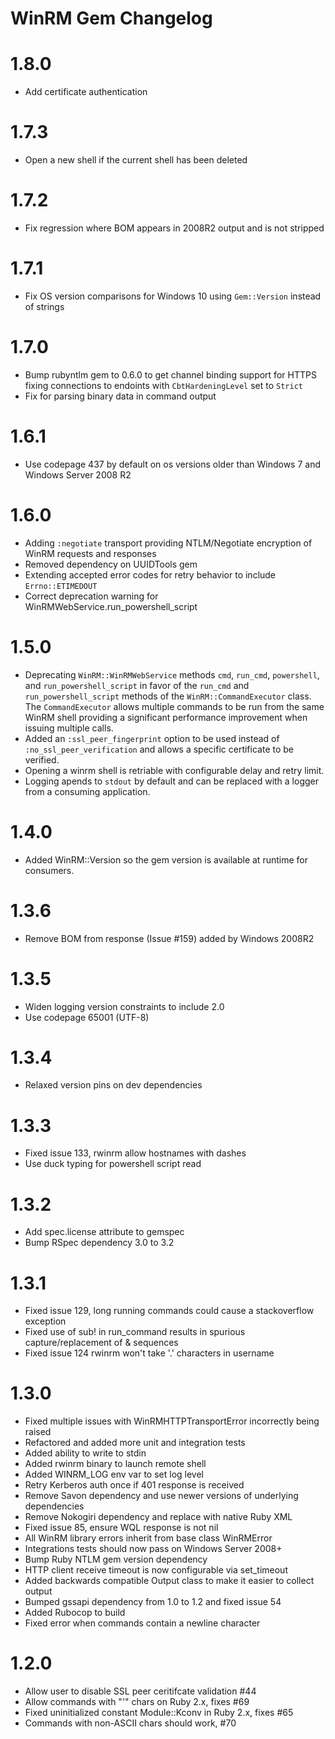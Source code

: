 # WinRM Gem Changelog

# 1.8.0
- Add certificate authentication

# 1.7.3
- Open a new shell if the current shell has been deleted

# 1.7.2
- Fix regression where BOM appears in 2008R2 output and is not stripped

# 1.7.1
- Fix OS version comparisons for Windows 10 using `Gem::Version` instead of strings

# 1.7.0
- Bump rubyntlm gem to 0.6.0 to get channel binding support for HTTPS fixing connections to endoints with `CbtHardeningLevel` set to `Strict`
- Fix for parsing binary data in command output

# 1.6.1
- Use codepage 437 by default on os versions older than Windows 7 and Windows Server 2008 R2

# 1.6.0
- Adding `:negotiate` transport providing NTLM/Negotiate encryption of WinRM requests and responses
- Removed dependency on UUIDTools gem
- Extending accepted error codes for retry behavior to include `Errno::ETIMEDOUT`
- Correct deprecation warning for WinRMWebService.run_powershell_script

# 1.5.0
- Deprecating `WinRM::WinRMWebService` methods `cmd`, `run_cmd`, `powershell`, and `run_powershell_script` in favor of the `run_cmd` and `run_powershell_script` methods of the `WinRM::CommandExecutor` class. The `CommandExecutor` allows multiple commands to be run from the same WinRM shell providing a significant performance improvement when issuing multiple calls.
- Added an `:ssl_peer_fingerprint` option to be used instead of `:no_ssl_peer_verification` and allows a specific certificate to be verified.
- Opening a winrm shell is retriable with configurable delay and retry limit.
- Logging apends to `stdout` by default and can be replaced with a logger from a consuming application.

# 1.4.0
- Added WinRM::Version so the gem version is available at runtime for consumers.

# 1.3.6
- Remove BOM from response (Issue #159) added by Windows 2008R2

# 1.3.5
- Widen logging version constraints to include 2.0
- Use codepage 65001 (UTF-8)

# 1.3.4
- Relaxed version pins on dev dependencies

# 1.3.3
- Fixed issue 133, rwinrm allow hostnames with dashes
- Use duck typing for powershell script read

# 1.3.2
- Add spec.license attribute to gemspec
- Bump RSpec dependency 3.0 to 3.2

# 1.3.1
- Fixed issue 129, long running commands could cause a stackoverflow exception
- Fixed use of sub! in run_command results in spurious capture/replacement of \& sequences
- Fixed issue 124 rwinrm won't take '.' characters in username

# 1.3.0
- Fixed multiple issues with WinRMHTTPTransportError incorrectly being raised
- Refactored and added more unit and integration tests
- Added ability to write to stdin
- Added rwinrm binary to launch remote shell
- Added WINRM_LOG env var to set log level
- Retry Kerberos auth once if 401 response is received
- Remove Savon dependency and use newer versions of underlying dependencies
- Remove Nokogiri dependency and replace with native Ruby XML
- Fixed issue 85, ensure WQL response is not nil
- All WinRM library errors inherit from base class WinRMError
- Integrations tests should now pass on Windows Server 2008+
- Bump Ruby NTLM gem version dependency
- HTTP client receive timeout is now configurable via set_timeout
- Added backwards compatible Output class to make it easier to collect output
- Bumped gssapi dependency from 1.0 to 1.2 and fixed issue 54
- Added Rubocop to build
- Fixed error when commands contain a newline character

# 1.2.0
- Allow user to disable SSL peer ceritifcate validation #44
- Allow commands with "'" chars on Ruby 2.x, fixes #69
- Fixed uninitialized constant Module::Kconv in Ruby 2.x, fixes #65
- Commands with non-ASCII chars should work, #70

